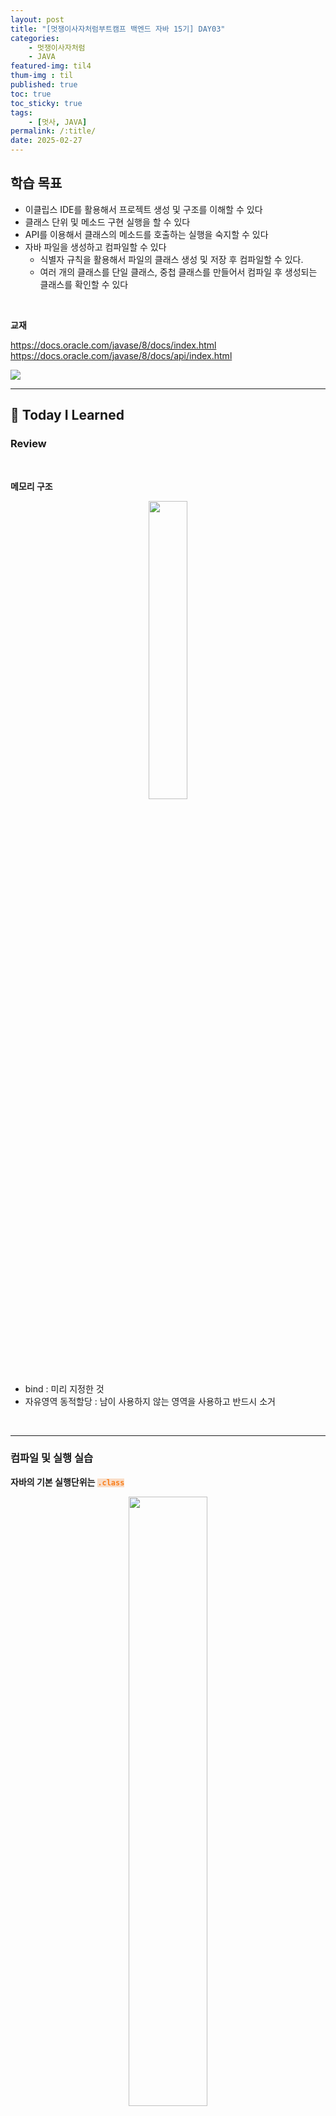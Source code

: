 ```yaml
---
layout: post
title: "[멋쟁이사자처럼부트캠프 백엔드 자바 15기] DAY03"
categories: 
    - 멋쟁이사자처럼
    - JAVA
featured-img: til4
thum-img : til
published: true
toc: true
toc_sticky: true
tags:
    - [멋사, JAVA]
permalink: /:title/
date: 2025-02-27
---
```


## **학습 목표**

- 이클립스 IDE를 활용해서 프로젝트 생성 및 구조를 이해할 수 있다
- 클래스 단위 및 메소드 구현 실행을 할 수 있다
- API를 이용해서 클래스의 메소드를 호출하는 실행을 숙지할 수 있다
- 자바 파일을 생성하고 컴파일할 수 있다
    - 식별자 규칙을 활용해서 파일의 클래스 생성 및 저장 후 컴파일할 수 있다.
    - 여러 개의 클래스를 단일 클래스, 중첩 클래스를 만들어서 컴파일 후 생성되는 클래스를 확인할 수 있다

<br>

**교재**

https://docs.oracle.com/javase/8/docs/index.html
https://docs.oracle.com/javase/8/docs/api/index.html

<img src="https://yennies.notion.site/image/attachment%3A58a25777-f011-432f-906b-6b0e09561e48%3A%EA%B5%AC%EC%A1%B0%ED%99%95%EC%9D%B8%EB%B2%95.png?table=block&id=1a738212-968b-80df-99f6-cbceb946afe4&spaceId=937e129d-9aca-46d3-86d9-97391bcf515f&width=1090&userId=&cache=v2" class="img-hor">

---

## 📝 Today I Learned

### Review
<br>

**메모리 구조**

<p align="center"><img src="https://yennies.notion.site/image/attachment%3A908d6074-48d6-4118-b81a-230faf74e8c3%3Amm.png?table=block&id=1a738212-968b-8060-bdfd-eaa35d2f4897&spaceId=937e129d-9aca-46d3-86d9-97391bcf515f&width=860&userId=&cache=v2" width="35%"></p>

<br>

- bind : 미리 지정한 것
- 자유영역 동적할당 : 남이 사용하지 않는 영역을 사용하고 반드시 소거

<br>

---

### 컴파일 및 실행 실습

**자바의 기본 실행단위는** <code style="background-color: rgb(249, 221, 199); color: rgb(248, 127, 28); font-weight: bold">.class</code>  

<p align="center"><img src="https://yennies.notion.site/image/attachment%3Ac358a032-2e43-44b4-9075-600aefa1af31%3A%EC%BB%B4%ED%8C%8C%EC%9D%BC.png?table=block&id=1a738212-968b-8010-a009-dd017af1f3ef&spaceId=937e129d-9aca-46d3-86d9-97391bcf515f&width=860&userId=&cache=v2" width="50%"></p>

<br>

- 파일명.java → javac 파일명.java → [파일명.class] → java 파일명

<br>

#### 💻 실습1 : 기초

<br>

**Step01.** 코드를 <code style="background-color: rgb(249, 221, 199); color: rgb(248, 127, 28); font-weight: bold">HelloWorldApp.java</code> 로 저장

```java
/**

The HelloWorldApp class implements an application that
simply prints "Hello World!" to standard output.*/
class HelloWorldApp { // 클래스 선언
	// 코드 영역
	public static void main(String[] args) { // 프로젝트 진입점 메인 메소드 HelloWorldApp.main()
		System.out.println("Hello World!"); // Display the string. -> 현재 시스템.표준출력장치.줄바꿈포함프린트("문자열");
	}
}
```

<br>

**Step02.** 컴파일

```bash
javac HelloWorldApp.java   # 컴파일한 후 HelloWorldApp.class 생성 확인
java HelloWorldApp         # 실행
```

<p align="center"><img src="https://yennies.notion.site/image/attachment%3A11c119a9-4cb5-470e-ad1a-ca4dfcde8155%3AhelloWorld.png?table=block&id=1a738212-968b-804b-9e4a-f581f23ee0fc&spaceId=937e129d-9aca-46d3-86d9-97391bcf515f&width=860&userId=&cache=v2" style="width: 80%; height: auto;"></p>


<br>

#### 💻 실습2

```java

// Ex01) Test.java -> Test.class

public class Test { }

>> javac Test.java
>> java Test

// Ex02) Test01.java -> Test01.class
public class Test01 { }

>> javac Test01.java
>> java Test01
```

<br>

- 진입점이 없을 때는 main() 명시가 없어 error 발생

    ```bash
    >> D:\lionWork\Test>javac Test01.java
    >> D:\lionWork\Test>java Test01
    Error: Main method not found in class Test01, please define the main method as:
    public static void main(String[] args)
    or a JavaFX application class must extend javafx.application.Application
    ```

<br>

#### 💻 실습3 : 패키지에 넣어서 컴파일

<code style="background-color: rgb(249, 221, 199); color: rgb(248, 127, 28); font-weight: bold">Test.java</code>를 <code style="background-color: rgb(249, 221, 199); color: rgb(248, 127, 28); font-weight: bold">com.test.Test.java</code>로 패키지에 넣어서 컴파일 실행

<br>

**Step01.** 코드 작성

```java
package com.test;
public class Test{}
```

<br>

**Step02.** 현재 디렉토리에 있는 <code style="background-color: rgb(249, 221, 199); color: rgb(248, 127, 28); font-weight: bold">Test.java</code>를 <code style="background-color: rgb(249, 221, 199); color: rgb(248, 127, 28); font-weight: bold">com.test</code> 하위로 이동  
```bash
mv Test.java com\test
move Test.java com\test # window10
```

<br>

**Step03.** 컴파일
```bash
javac -d . com/test/Test.java
```
- <code style="background-color: rgb(249, 221, 199); color: rgb(248, 127, 28); font-weight: bold">-d .</code> 옵션 : .(현재 디렉토리)를 기준으로 패키지 구조를 유지하며 <code style="background-color: rgb(249, 221, 199); color: rgb(248, 127, 28); font-weight: bold">.class</code> 파일을 생성

<br>

**Step04** 실행
```bash
java com.test.Test
```

<p align="center"><img src="https://yennies.notion.site/image/attachment%3A46b67a15-9d1a-4345-9816-4faf86d82c7e%3A04bf176c-ebf5-4249-866a-3a2669466f89.png?table=block&id=1a738212-968b-801b-8506-d515f1adc54c&spaceId=937e129d-9aca-46d3-86d9-97391bcf515f&width=960&userId=&cache=v2" style="width: 80%; height: auto;"></p>

---

### 접근 제한자 & 파일 작성법

<br>

**접근 제한자**
- public : 공개
- protected : 상속시 공개
- default : 같은 패키지 공개
- private : 비공개

<p align="center"><img src="https://yennies.notion.site/image/attachment%3Ab8af2652-c072-44d5-8b3a-473f5197049c%3A2cbaecb4-2ef2-4393-a720-e1f5a879cc60.png?table=block&id=1a738212-968b-8064-9e0e-f3bf46afd1b7&spaceId=937e129d-9aca-46d3-86d9-97391bcf515f&width=770&userId=&cache=v2" style="width: 50%; height: auto;"></p>

<br>

**파일 작성법**

```java
접근제한자 class UserName{ }

public class Test {
	코드 작성하는 곳
}
```

<br>

**파일 저장법** : <code style="background-color: rgb(249, 221, 199); color: rgb(248, 127, 28)">UserName.java</code>
- 클래스가 여러 개일 땐 가장 위 클래스 or public 클래스 이름으로 저장

<br>

**주석**
```java
// 라인 주석 > javac로 컴파일하면 사라짐

/*
멀티라인 주석 > javac로 컴파일하면 사라짐
*/
```

<br>

---

### 클래스

**클래스 작성 방법**
- 하나의 파일의 여러 개의 클래스 선언 가능

    <small><font color="gray">X.java</font></small>
    ```java
    class X{ }
    class Y{ }
    class Z{ }
    ```

<br>

- 접근제한자 public 클래스는 하나의 파일에 하나만 선언한 후, public 클래스 이름으로 저장

    <small><font color="gray">X.java</font></small>
    ```java
    // error
    public class X02{ }
    public class Y02{ }
    public class Z02{ }

    // ✔
    public class X02{ }
    class Y02{ }
    class Z02{ }
    ```

    <small><font color="gray">Z.java</font></small>
    ```java
    class X{ }
    class Y{ }
    public class Z{ }
    ```
    
    <img src ="https://yennies.notion.site/image/attachment%3A0bb05109-dd0f-4434-8daf-ee76be570cad%3Acase02.png?table=block&id=1a738212-968b-801a-a354-c370c874f1ab&spaceId=937e129d-9aca-46d3-86d9-97391bcf515f&width=600&userId=&cache=v2" style="width: 40%; height: auto; vertical-align: top;">&nbsp;&nbsp;&nbsp;&nbsp;&nbsp;&nbsp;&nbsp;&nbsp;&nbsp;&nbsp;&nbsp;<img src ="https://yennies.notion.site/image/attachment%3Aad1d9680-af3e-46c8-83f5-d6608f0e2a67%3Ae7b8fdc6-207b-4d93-9f32-fab783dbc205.png?table=block&id=1a738212-968b-8075-b04d-eae2e42c7da4&spaceId=937e129d-9aca-46d3-86d9-97391bcf515f&width=600&userId=&cache=v2" style="width: 40%; height: auto; vertical-align: top;">

<br>

- 클래스 안에 클래스를 중첩으로 사용 가능

    <small><font color="gray">X1.java&nbsp;&nbsp;&nbsp;&nbsp;&nbsp;X1$Y1.class</font></small>

    ```java
    class X1 {
	    class Y1 { }
    }
    ```



<br>

**Case | 여러 개의 단일 클래스**
- 각각의 클래스가 생성됨
    ```java
    class X{ }
    class Y{ }
    class Z{ }
    ```

    <img src="https://yennies.notion.site/image/attachment%3A1a97e001-f041-442b-a64e-fbed4c5af3ff%3Aimage.png?table=block&id=1a738212-968b-8062-9a9f-c1fc719d289d&spaceId=937e129d-9aca-46d3-86d9-97391bcf515f&width=860&userId=&cache=v2" class="img-hor">

- 실행방법 : 각 클래스로 실행
    ```bash
    java X
    java Y
    java Z
    ```

<br>

**Case | 중첩 클래스**

```java
public class AA{
    class AA_inner{}
    class AA_inner01{}
}
```

<img src="https://yennies.notion.site/image/attachment%3A2a250d43-a47e-4afc-bba1-c987f4f9371a%3Af7e99453-2e59-4c2f-8d52-efd16e5b5e7a.png?table=block&id=1a738212-968b-8020-8a08-fe42078d8f63&spaceId=937e129d-9aca-46d3-86d9-97391bcf515f&width=1290&userId=&cache=v2" class="img-hor">

<br>

---
### 식별자 규칙 및 선언

<br>

```java
접근제한자 [public, protected, default, private] class UserName{
		명령 코드
		Nested | Field | Constr | Method 
		// Nested | Field : 변수역할
		// Constr | Method : 메소드 역할
	}
```

<br>

**UserName 종류**
- 프로젝트, 모듈, 패키지, 클래스
- 클래스 = 필드(변수) + 메소드

<br>

**UserName 규칙**
- 영문자, 숫자, _ , $ 로만 이름 짓는다
- 대소문자 구분
- 공백 X
- 숫자로 시작 X
- 예약어 불가

<br>

**클래스 표기법**
- 클래스명 → 파스칼 표기법 ; 첫글자 대문자
    - e.g. HelloWorldApp, Test
- 메소드명 → 카멜 표기법 ; 첫글자 소문자
    - e.g. A.hap(), A.getHap()
- 변수명 → 카멜 표기법
    - e.g. String userName=”홍길동” userAddress
- 상수 (static field) → 대문자 + 언더스코어
    - e.g. MAX_VALUE
    - e.g. public static final double PI → 공유한다 정적영역에서 단일명 더블값의 PI라는 이름으로

<br>

---
### eclipse

<br>

<img src="https://yennies.notion.site/image/attachment%3A1adaa738-f7c6-4ff9-98e4-219addfd3344%3Aimage.png?table=block&id=1a738212-968b-8062-9990-dc3017bc0af0&spaceId=937e129d-9aca-46d3-86d9-97391bcf515f&width=1290&userId=&cache=v2" class="img-hor">

<br>

#### 프로젝트 생성

<br>

<img src="https://yennies.notion.site/image/attachment%3A45661041-e715-4c8a-a426-77151a713a47%3Aimage.png?table=block&id=1a738212-968b-8048-983c-e58ddbba1c04&spaceId=937e129d-9aca-46d3-86d9-97391bcf515f&width=480&userId=&cache=v2" style="width: 40%; height: auto; vertical-align: top">&nbsp;&nbsp;&nbsp;&nbsp;&nbsp;&nbsp;&nbsp;&nbsp;&nbsp;&nbsp;&nbsp;<img src="https://yennies.notion.site/image/attachment%3A8a0e7863-f521-45dd-9d70-25fb656e211d%3Aimage.png?table=block&id=1a738212-968b-80fa-ae8b-d3bf09a072e1&spaceId=937e129d-9aca-46d3-86d9-97391bcf515f&width=600&userId=&cache=v2" style="width: 40%; height: auto; vertical-align: top">

<br>

#### 클래스 생성

<br>

<img src="https://yennies.notion.site/image/attachment%3Ac97071b0-9391-412c-ac9c-1058722dee5f%3Aimage.png?table=block&id=1a738212-968b-8077-aa41-f1ee27959dda&spaceId=937e129d-9aca-46d3-86d9-97391bcf515f&width=670&userId=&cache=v2" class="img-ver">

<br>

#### 프로젝트 옮기기

<br>

<img src="https://yennies.notion.site/image/attachment%3A95cdae2e-370e-4442-8764-b124b7b8d458%3Aimage.png?table=block&id=1a738212-968b-80fa-8c8b-c1866ccc063d&spaceId=937e129d-9aca-46d3-86d9-97391bcf515f&width=600&userId=&cache=v2" style="width: 40%; height: auto; vertical-align: top">&nbsp;&nbsp;&nbsp;&nbsp;&nbsp;&nbsp;&nbsp;&nbsp;&nbsp;&nbsp;&nbsp;<img src="https://yennies.notion.site/image/attachment%3A6d43a9bd-4447-42f2-98fd-a197ffc648e6%3Aimage.png?table=block&id=1a738212-968b-80b4-b74a-fe70b7dec71c&spaceId=937e129d-9aca-46d3-86d9-97391bcf515f&width=600&userId=&cache=v2" style="width: 40%; height: auto; vertical-align: top">

<br>

#### Import

<br>

<img src="https://yennies.notion.site/image/attachment%3A39e52d20-baa3-4606-9886-99345ae4729c%3Aimage.png?table=block&id=1a738212-968b-80c2-a578-c68601c9d2bd&spaceId=937e129d-9aca-46d3-86d9-97391bcf515f&width=600&userId=&cache=v2" style="width: 40%; height: auto; vertical-align: top">&nbsp;&nbsp;&nbsp;&nbsp;&nbsp;&nbsp;&nbsp;&nbsp;&nbsp;&nbsp;&nbsp;<img src="https://yennies.notion.site/image/attachment%3Acc7a1247-ceed-45fe-a561-0a2499e77a22%3Aimage.png?table=block&id=1a738212-968b-8090-ab6c-ed60cd18e48f&spaceId=937e129d-9aca-46d3-86d9-97391bcf515f&width=600&userId=&cache=v2" style="width: 40%; height: auto; vertical-align: top">

<br>

---

### ⌨ Practice

<br>

**#1**
> MyExam폴더를 생성한다.   
My.class 실행한다.

```bash
mkdir MyExam
cd MyExam
javac My.java
java My
```
<img src="https://yennies.notion.site/image/attachment%3Aded129ba-2b6d-4ff5-849d-2efeeafe3a90%3Aimage.png?table=block&id=1a738212-968b-806f-a714-fda3dd30d741&spaceId=937e129d-9aca-46d3-86d9-97391bcf515f&width=960&userId=&cache=v2" class="img-hor">

<br>

**#2**
> <code style="background-color: rgb(249, 221, 199); color: rgb(248, 127, 28); font-weight: bold">AA.class</code> <code style="background-color: rgb(249, 221, 199); color: rgb(248, 127, 28); font-weight: bold">AA$BB.class</code> <code style="background-color: rgb(249, 221, 199); color: rgb(248, 127, 28); font-weight: bold">AA$CC.class</code> 가 만들어지게 AA.java를 만들어 실행한다. 

<small><font color="gray">AA.java</font></small>
```java
public class AA {
    class BB{}
    class CC{}
}
```
<img src="https://yennies.notion.site/image/attachment%3A110f8689-c3c8-43a6-ace3-7e4c290f7700%3Aimage.png?table=block&id=1a738212-968b-80c3-b1fc-cb513bb8bcd0&spaceId=937e129d-9aca-46d3-86d9-97391bcf515f&width=770&userId=&cache=v2" class="img-hor">

<br>

**#3.1**
> MyExam 폴더를 현재 디렉토리로 간주한 후, <code style="background-color: rgb(249, 221, 199); color: rgb(248, 127, 28); font-weight: bold">com.test.MYTest.class</code>를 컴파일 한다.

```bash
javac -d . com/test/MYTest.java

// 실행
// java com.test.MYTest
```

<img src="https://yennies.notion.site/image/attachment%3A6d4ca4e1-1073-43c3-a8af-e05c0a7e1c55%3Aimage.png?table=block&id=1a738212-968b-80c2-b159-d8c47e986536&spaceId=937e129d-9aca-46d3-86d9-97391bcf515f&width=1230&userId=&cache=v2" class="img-hor">

<br>

**#3.2**
> <code style="background-color: rgb(249, 221, 199); color: rgb(248, 127, 28); font-weight: bold">com.test.MyTest02$AA.class</code> <code style="background-color: rgb(249, 221, 199); color: rgb(248, 127, 28); font-weight: bold">com.test.MyTest02.class</code> 를 컴파일 한다.

```java
public class MyTest02{
	class AA{}
}
```
```bash
javac -d . com/test/Mytest02.java
```

<img src="https://yennies.notion.site/image/attachment%3A53c55ccf-9951-4a69-9ac0-98338d7a080b%3Aimage.png?table=block&id=1a738212-968b-8049-b53c-d228248b3594&spaceId=937e129d-9aca-46d3-86d9-97391bcf515f&width=960&userId=&cache=v2" class="img-hor">

<br>

**#4**
> My.java의 내용을 cmd에서 확인해본다.

```bash
type My.java
```
<img src="https://yennies.notion.site/image/attachment%3A6cd4b659-1d79-46ef-b00f-c217258e2300%3Af946d189-3c35-471a-9465-71d40fcfbaf2.png?table=block&id=1a738212-968b-8078-85ae-f3aace303a85&spaceId=937e129d-9aca-46d3-86d9-97391bcf515f&width=580&userId=&cache=v2" style="width: 60%; height: auto; display: block; margin: 0 auto;">

<br>

**#5**
> 파일을 모두 삭제 해 본다.

```bash
del *
```
<img src="https://yennies.notion.site/image/attachment%3A4df393a6-3262-4942-a2de-c70f36f5a6e9%3Aimage.png?table=block&id=1a738212-968b-807e-b873-d1a7fcf86b4f&spaceId=937e129d-9aca-46d3-86d9-97391bcf515f&width=860&userId=&cache=v2" class="img-hor">

<br>

**#6**
> 클래스 두개를 public 으로 만들어 저장후 컴파일하고 리턴 메시지를 확인해본다.

```java
public class T1{} 
public class T2{}
```
```bash
> javac T1.java
T1.java:2: error: class T2 is public, should be declared in a file named T2.java
     public class T2{}
            ^
1 error
```
<img src="https://yennies.notion.site/image/attachment%3A4a0e996f-726e-491f-a021-0882b8c4590b%3Aimage.png?table=block&id=1a738212-968b-800d-9e5f-cd087cb679a9&spaceId=937e129d-9aca-46d3-86d9-97391bcf515f&width=860&userId=&cache=v2" class="img-hor">

<br>

---

<details>
<summary style="font-weight:bold;color:gray;font-size:larger;">🎈 회고
</summary>
<blockquote id="til">
<p> 자바를 메모장에 코드를 작성해서 cmd로 컴파일하는 것은 처음인데, 이렇게 하니까 클래스 생성 구조에 대해 더 잘 이해할 수 있었다. 임베디드 프로그래밍을 할 때 했었던 C언어 코드를 작성하고 리눅스에서 컴파일했던 것과 비슷해서 어려운 부분은 없었다. 다만, 이클립스를 다루는 데 익숙하지 않아서 이 부분은 계속 사용하면서 적응해야할 것 같다. </p>
</blockquote>
</details>
<br>
<br>

---

<p style="color:gray">
#멋쟁이사자처럼후기 #Java #백엔드
</p>